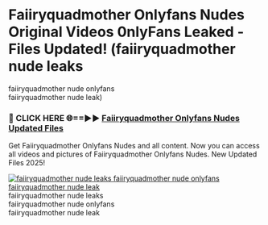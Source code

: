 # Faiiryquadmother Onlyfans Nudes Original Videos 0nlyFans Leaked - Files Updated! (faiiryquadmother nude leaks<br>
faiiryquadmother nude onlyfans<br>
faiiryquadmother nude leak)

<h3>🔴 CLICK HERE 🌐==►► <a href="https://tinyurl.com/2p9ay9w9" rel="nofollow">Faiiryquadmother Onlyfans Nudes Updated Files</a></h3>

Get Faiiryquadmother Onlyfans Nudes and all content. Now you can access all videos and pictures of Faiiryquadmother Onlyfans Nudes. New Updated Files 2025!

[![faiiryquadmother nude leaks<br>
faiiryquadmother nude onlyfans<br>
faiiryquadmother nude leak](https://i.imgur.com/KQgVmj3.gif)](https://tinyurl.com/2p9ay9w9)
faiiryquadmother nude leaks<br>
faiiryquadmother nude onlyfans<br>
faiiryquadmother nude leak